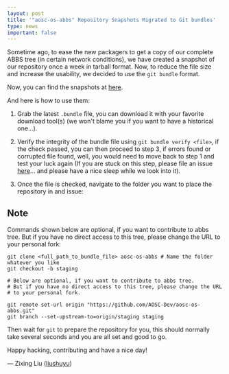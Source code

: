 ```yaml
---
layout: post
title: '"aosc-os-abbs" Repository Snapshots Migrated to Git bundles'
type: news
important: false
---
```


Sometime ago, to ease the new packagers to get a copy of our complete ABBS tree (in certain network conditions), we have created a snapshot of our repository once a week in tarball format. Now, to reduce the file size and increase the usability, we decided to use the `git bundle` format.

Now, you can find the snapshots at [here](https://repo.aosc.io/aosc-os-abbs-snapshots/).

And here is how to use them:

1. Grab the latest `.bundle` file, you can download it with your favorite download tool(s) (we won't blame you if you want to have a historical one...).

2. Verify the integrity of the bundle file using `git bundle verify <file>`, if the check passed, you can then proceed to step 3, if errors found or corrupted file found, well, you would need to move back to step 1 and test your luck again (If you are stuck on this step, please file an issue [here](https://github.com/AOSC-Dev/aosc-os-abbs/issues)... and please have a nice sleep while we look into it).

3. Once the file is checked, navigate to the folder you want to place the repository in and issue:

## Note

Commands shown below are optional, if you want to contribute to abbs tree. But if you have no direct access to this tree, please change the URL to your personal fork:

    git clone <full_path_to_bundle_file> aosc-os-abbs # Name the folder whatever you like
    git checkout -b staging

    # Below are optional, if you want to contribute to abbs tree.
    # But if you have no direct access to this tree, please change the URL
    # to your personal fork.

    git remote set-url origin "https://github.com/AOSC-Dev/aosc-os-abbs.git"  
    git branch --set-upstream-to=origin/staging staging

Then wait for `git` to prepare the repository for you, this should normally take several seconds and you are all set and good to go.

Happy hacking, contributing and have a nice day!

— Zixing Liu ([liushuyu](https://github.com/liushuyu/))
